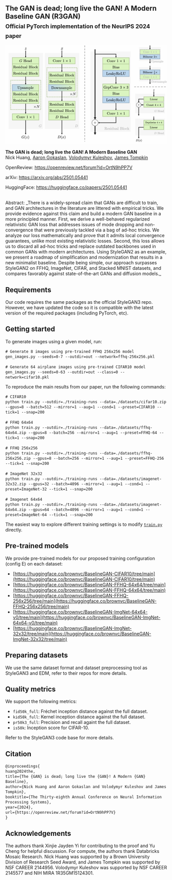 ## The GAN is dead; long live the GAN! A Modern Baseline GAN (R3GAN)<br><sub>Official PyTorch implementation of the NeurIPS 2024 paper</sub>

![Teaser image](./doc/teaser.png)

**The GAN is dead; long live the GAN! A Modern Baseline GAN**<br>
Nick Huang, [Aaron Gokaslan](https://skylion007.github.io/), [Volodymyr Kuleshov](https://www.cs.cornell.edu/~kuleshov/), [James Tompkin](https://www.jamestompkin.com)

OpenReview: https://openreview.net/forum?id=OrtN9hPP7V

arXiv: https://arxiv.org/abs/2501.05441

HuggingFace: https://huggingface.co/papers/2501.05441

<br>
Abstract: _There is a widely-spread claim that GANs are difficult to train, and GAN architectures in the literature are littered with empirical tricks. We provide evidence against this claim and build a modern GAN baseline in a more principled manner. First, we derive a well-behaved regularized relativistic GAN loss that addresses issues of mode dropping and non-convergence that were previously tackled via a bag of ad-hoc tricks. We analyze our loss mathematically and prove that it admits local convergence guarantees, unlike most existing relativistic losses. Second, this loss allows us to discard all ad-hoc tricks and replace outdated backbones used in common GANs with modern architectures. Using StyleGAN2 as an example, we present a roadmap of simplification and modernization that results in a new minimalist baseline. Despite being simple, our approach surpasses StyleGAN2 on FFHQ, ImageNet, CIFAR, and Stacked MNIST datasets, and compares favorably against state-of-the-art GANs and diffusion models._

## Requirements

Our code requires the same packages as the official StyleGAN3 repo. However, we have updated the code so it is compatible with the latest version of the required packages (including PyTorch, etc).

## Getting started
To generate images using a given model, run:

```
# Generate 8 images using pre-trained FFHQ 256x256 model
gen_images.py --seeds=0-7 --outdir=out --network=ffhq-256x256.pkl

# Generate 64 airplane images using pre-trained CIFAR10 model
gen_images.py --seeds=0-63 --outdir=out --class=0 --network=cifar10.pkl
```

To reproduce the main results from our paper, run the following commands:

```
# CIFAR10
python train.py --outdir=./training-runs --data=./datasets/cifar10.zip --gpus=8 --batch=512 --mirror=1 --aug=1 --cond=1 --preset=CIFAR10 --tick=1 --snap=200

# FFHQ 64x64
python train.py --outdir=./training-runs --data=./datasets/ffhq-64x64.zip --gpus=8 --batch=256 --mirror=1 --aug=1 --preset=FFHQ-64 --tick=1 --snap=200

# FFHQ 256x256
python train.py --outdir=./training-runs --data=./datasets/ffhq-256x256.zip --gpus=8 --batch=256 --mirror=1 --aug=1 --preset=FFHQ-256 --tick=1 --snap=200

# ImageNet 32x32
python train.py --outdir=./training-runs --data=./datasets/imagenet-32x32.zip --gpus=32 --batch=4096 --mirror=1 --aug=1 --cond=1 --preset=ImageNet-32 --tick=1 --snap=200

# Imagenet 64x64
python train.py --outdir=./training-runs --data=./datasets/imagenet-64x64.zip --gpus=64 --batch=4096 --mirror=1 --aug=1 --cond=1 --preset=ImageNet-64 --tick=1 --snap=200
```

The easiest way to explore different training settings is to modify [`train.py`](./train.py) directly.

## Pre-trained models

We provide pre-trained models for our proposed training configuration (config E) on each dataset:

- [https://huggingface.co/brownvc/BaselineGAN-CIFAR10/tree/main](https://huggingface.co/brownvc/BaselineGAN-CIFAR10/tree/main)
- [https://huggingface.co/brownvc/BaselineGAN-FFHQ-64x64/tree/main](https://huggingface.co/brownvc/BaselineGAN-FFHQ-64x64/tree/main)
- [https://huggingface.co/brownvc/BaselineGAN-FFHQ-256x256/tree/main](https://huggingface.co/brownvc/BaselineGAN-FFHQ-256x256/tree/main)
- [https://huggingface.co/brownvc/BaselineGAN-ImgNet-64x64-v0/tree/main](https://huggingface.co/brownvc/BaselineGAN-ImgNet-64x64-v0/tree/main)
- [https://huggingface.co/brownvc/BaselineGAN-ImgNet-32x32/tree/main](https://huggingface.co/brownvc/BaselineGAN-ImgNet-32x32/tree/main)

## Preparing datasets
We use the same dataset format and dataset preprocessing tool as StyleGAN3 and EDM, refer to their repos for more details.

## Quality metrics
We support the following metrics:

* `fid50k_full`: Fr&eacute;chet inception distance against the full dataset.
* `kid50k_full`: Kernel inception distance against the full dataset.
* `pr50k3_full`: Precision and recall againt the full dataset.
* `is50k`: Inception score for CIFAR-10.

Refer to the StyleGAN3 code base for more details.

## Citation

```
@inproceedings{
huang2024the,
title={The {GAN} is dead; long live the {GAN}! A Modern {GAN} Baseline},
author={Nick Huang and Aaron Gokaslan and Volodymyr Kuleshov and James Tompkin},
booktitle={The Thirty-eighth Annual Conference on Neural Information Processing Systems},
year={2024},
url={https://openreview.net/forum?id=OrtN9hPP7V}
}
```

## Acknowledgements

The authors thank Xinjie Jayden Yi for contributing to the proof and Yu Cheng for helpful discussion. For compute, the authors thank Databricks Mosaic Research. Nick Huang was supported by a Brown University Division of Research Seed Award, and James Tompkin was supported by NSF CAREER 2144956. Volodymyr Kuleshov was supported by NSF CAREER 2145577 and NIH MIRA 1R35GM15124301.
